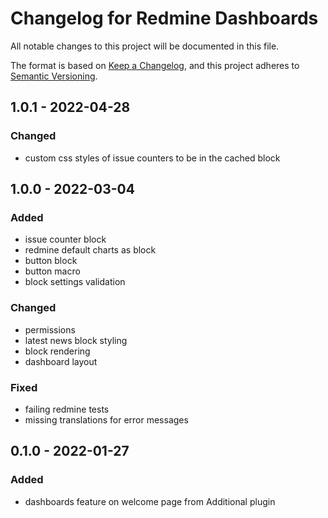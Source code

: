 # Changelog for Redmine Dashboards

All notable changes to this project will be documented in this file.

The format is based on [Keep a Changelog](https://keepachangelog.com/en/1.0.0/),
and this project adheres to [Semantic Versioning](https://semver.org/spec/v2.0.0.html).

## 1.0.1 - 2022-04-28

### Changed

* custom css styles of issue counters to be in the cached block

## 1.0.0 - 2022-03-04

### Added

* issue counter block
* redmine default charts as block
* button block
* button macro
* block settings validation

### Changed

* permissions
* latest news block styling
* block rendering
* dashboard layout


### Fixed

* failing redmine tests
* missing translations for error messages

## 0.1.0 - 2022-01-27

### Added

* dashboards feature on welcome page from Additional plugin
